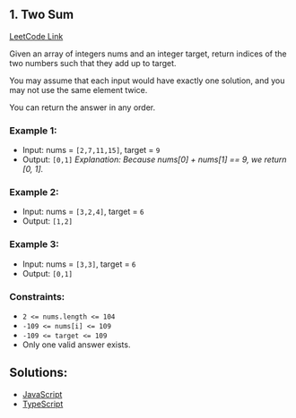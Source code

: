 ## 1. Two Sum
[LeetCode Link](https://leetcode.com/problems/two-sum/)

Given an array of integers nums and an integer target, return indices of the two numbers such that they add up to target.

You may assume that each input would have exactly one solution, and you may not use the same element twice.

You can return the answer in any order.

### Example 1:
-   Input: nums = `[2,7,11,15]`, target = `9`
-   Output: `[0,1]`
_Explanation: Because nums[0] + nums[1] == 9, we return [0, 1]._

### Example 2:
-   Input: nums = `[3,2,4]`, target = `6`
-   Output: `[1,2]`

### Example 3:
-   Input: nums = `[3,3]`, target = `6`
-   Output: `[0,1]`

### Constraints:
-   `2 <= nums.length <= 104`
-   `-109 <= nums[i] <= 109`
-   `-109 <= target <= 109`
-   Only one valid answer exists.

## Solutions:
- [JavaScript](https://github.com/matthewcsimpson/coding-problems/blob/main/LeetCode/0001-Two-Sum/0001-Two-Sum.js)
- [TypeScript](https://github.com/matthewcsimpson/coding-problems/blob/main/LeetCode/0001-Two-Sum/0001-Two-Sum.ts)